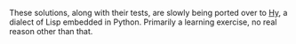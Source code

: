 These solutions, along with their tests, are slowly being ported over to [Hy](https://github.com/hylang/hy), a dialect of Lisp embedded in Python. Primarily a learning exercise, no real reason other than that.